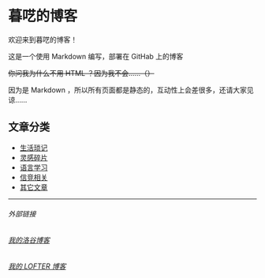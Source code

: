 # 暮呓的博客

欢迎来到暮呓的博客！

这是一个使用 Markdown 编写，部署在 GitHab 上的博客

~~你问我为什么不用 HTML ？因为我不会……（）~~

因为是 Markdown ，所以所有页面都是静态的，互动性上会差很多，还请大家见谅……

## 文章分类

- [生活琐记](life.md)
- [灵感碎片](insp.md)
- [语言学习](lang.md)
- [信竞相关](oi.md)
- [其它文章](other.md)

---
###### 外部链接
###### [我的洛谷博客](https://muhyih.blog.luogu.org/)
###### [我的 LOFTER 博客](https://seven-celsius-sunny.lofter.com/)

